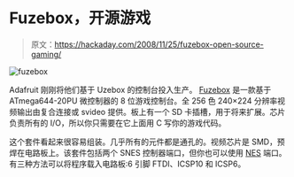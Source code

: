 # Fuzebox，开源游戏

> 原文：<https://hackaday.com/2008/11/25/fuzebox-open-source-gaming/>

![fuzebox](img/106cc35541a7e5e587e5f2fbd6483eb1.png "fuzebox")

Adafruit 刚刚将他们基于 Uzebox 的控制台投入生产。 [Fuzebox](http://www.adafruit.com/index.php?main_page=index&cPath=30 "Adafruit Industries, Unique & fun DIY electronics and kits") 是一款基于 ATmega644-20PU 微控制器的 8 位游戏控制台。全 256 色 240×224 分辨率视频输出由复合连接或 svideo 提供。板上有一个 SD 卡插槽，用于将来扩展。芯片负责所有的 I/O，所以你只需要在它上面用 C 写你的游戏代码。

这个套件看起来很容易组装。几乎所有的元件都是通孔的。视频芯片是 SMD，预焊在电路板上。该套件包括两个 SNES 控制器端口，但你也可以使用 [NES](http://www.mahalo.com/Nintendo_Entertainment_System "Nintendo Entertainment System - Mahalo") 端口。有三种方法可以将程序载入电路板:6 引脚 FTDI、ICSP10 和 ICSP6。